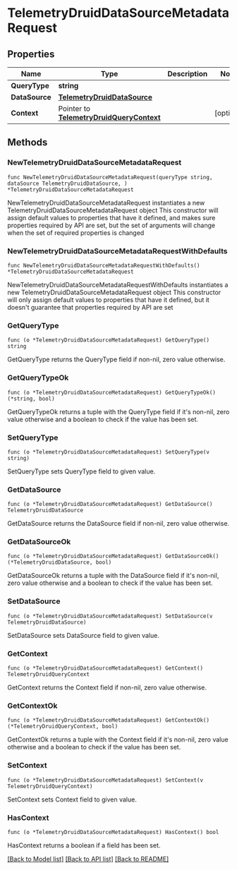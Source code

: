 # TelemetryDruidDataSourceMetadataRequest

## Properties

Name | Type | Description | Notes
------------ | ------------- | ------------- | -------------
**QueryType** | **string** |  | 
**DataSource** | [**TelemetryDruidDataSource**](TelemetryDruidDataSource.md) |  | 
**Context** | Pointer to [**TelemetryDruidQueryContext**](TelemetryDruidQueryContext.md) |  | [optional] 

## Methods

### NewTelemetryDruidDataSourceMetadataRequest

`func NewTelemetryDruidDataSourceMetadataRequest(queryType string, dataSource TelemetryDruidDataSource, ) *TelemetryDruidDataSourceMetadataRequest`

NewTelemetryDruidDataSourceMetadataRequest instantiates a new TelemetryDruidDataSourceMetadataRequest object
This constructor will assign default values to properties that have it defined,
and makes sure properties required by API are set, but the set of arguments
will change when the set of required properties is changed

### NewTelemetryDruidDataSourceMetadataRequestWithDefaults

`func NewTelemetryDruidDataSourceMetadataRequestWithDefaults() *TelemetryDruidDataSourceMetadataRequest`

NewTelemetryDruidDataSourceMetadataRequestWithDefaults instantiates a new TelemetryDruidDataSourceMetadataRequest object
This constructor will only assign default values to properties that have it defined,
but it doesn't guarantee that properties required by API are set

### GetQueryType

`func (o *TelemetryDruidDataSourceMetadataRequest) GetQueryType() string`

GetQueryType returns the QueryType field if non-nil, zero value otherwise.

### GetQueryTypeOk

`func (o *TelemetryDruidDataSourceMetadataRequest) GetQueryTypeOk() (*string, bool)`

GetQueryTypeOk returns a tuple with the QueryType field if it's non-nil, zero value otherwise
and a boolean to check if the value has been set.

### SetQueryType

`func (o *TelemetryDruidDataSourceMetadataRequest) SetQueryType(v string)`

SetQueryType sets QueryType field to given value.


### GetDataSource

`func (o *TelemetryDruidDataSourceMetadataRequest) GetDataSource() TelemetryDruidDataSource`

GetDataSource returns the DataSource field if non-nil, zero value otherwise.

### GetDataSourceOk

`func (o *TelemetryDruidDataSourceMetadataRequest) GetDataSourceOk() (*TelemetryDruidDataSource, bool)`

GetDataSourceOk returns a tuple with the DataSource field if it's non-nil, zero value otherwise
and a boolean to check if the value has been set.

### SetDataSource

`func (o *TelemetryDruidDataSourceMetadataRequest) SetDataSource(v TelemetryDruidDataSource)`

SetDataSource sets DataSource field to given value.


### GetContext

`func (o *TelemetryDruidDataSourceMetadataRequest) GetContext() TelemetryDruidQueryContext`

GetContext returns the Context field if non-nil, zero value otherwise.

### GetContextOk

`func (o *TelemetryDruidDataSourceMetadataRequest) GetContextOk() (*TelemetryDruidQueryContext, bool)`

GetContextOk returns a tuple with the Context field if it's non-nil, zero value otherwise
and a boolean to check if the value has been set.

### SetContext

`func (o *TelemetryDruidDataSourceMetadataRequest) SetContext(v TelemetryDruidQueryContext)`

SetContext sets Context field to given value.

### HasContext

`func (o *TelemetryDruidDataSourceMetadataRequest) HasContext() bool`

HasContext returns a boolean if a field has been set.


[[Back to Model list]](../README.md#documentation-for-models) [[Back to API list]](../README.md#documentation-for-api-endpoints) [[Back to README]](../README.md)


